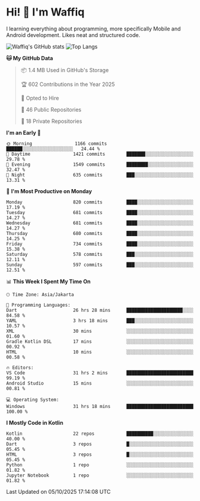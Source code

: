 
# Hi! 👋 I'm Waffiq

I learning everything about programming, more specifically Mobile and Android development. Likes neat and structured code.

<!-- Get to know more about me?

<a href="https://www.linkedin.com/in/waffiqaziz/"><img src="https://img.shields.io/static/v1?label=%20&message=LinkedIn&logo=linkedin&logoColor=white&color=0A66C2&style=for-the-badge" alt="LinkedIn"></a>
<a href="https://www.instagram.com/waffiqaziz/"><img src="https://img.shields.io/static/v1?label=%20&message=instagram&logo=instagram&logoColor=white&labelColor=%23E1306C&color=%23E1306C&style=for-the-badge" alt="Instagram"></a>
<a href="https://web.facebook.com/WaffiqAziz/"><img src="https://img.shields.io/static/v1?label=%20&message=Facebook&logo=facebook&logoColor=white&color=1877F2&style=for-the-badge" alt="Facebook"></a>
<a href="https://twitter.com/waffiqaziz"><img src="https://img.shields.io/static/v1?label=%20&message=X&logo=x&logoColor=white&color=000000&style=for-the-badge" alt="X"></a> -->

![Waffiq's GitHub stats](https://github-readme-stats-eight-theta.vercel.app/api?username=waffiqaziz&show_icons=true&include_all_commits=true&count_private=true&theme=dark)
![Top Langs](https://github-readme-stats.vercel.app/api/top-langs/?username=waffiqaziz&layout=compact&langs_count=8&theme=dark)

<!--START_SECTION:waka-->
**🐱 My GitHub Data** 

> 📦 1.4 MB Used in GitHub's Storage 
 > 
> 🏆 602 Contributions in the Year 2025
 > 
> 💼 Opted to Hire
 > 
> 📜 46 Public Repositories 
 > 
> 🔑 18 Private Repositories 
 > 
**I'm an Early 🐤** 

```text
🌞 Morning                1166 commits        ██████░░░░░░░░░░░░░░░░░░░   24.44 % 
🌆 Daytime                1421 commits        ███████░░░░░░░░░░░░░░░░░░   29.78 % 
🌃 Evening                1549 commits        ████████░░░░░░░░░░░░░░░░░   32.47 % 
🌙 Night                  635 commits         ███░░░░░░░░░░░░░░░░░░░░░░   13.31 % 
```
📅 **I'm Most Productive on Monday** 

```text
Monday                   820 commits         ████░░░░░░░░░░░░░░░░░░░░░   17.19 % 
Tuesday                  681 commits         ████░░░░░░░░░░░░░░░░░░░░░   14.27 % 
Wednesday                681 commits         ████░░░░░░░░░░░░░░░░░░░░░   14.27 % 
Thursday                 680 commits         ████░░░░░░░░░░░░░░░░░░░░░   14.25 % 
Friday                   734 commits         ████░░░░░░░░░░░░░░░░░░░░░   15.38 % 
Saturday                 578 commits         ███░░░░░░░░░░░░░░░░░░░░░░   12.11 % 
Sunday                   597 commits         ███░░░░░░░░░░░░░░░░░░░░░░   12.51 % 
```


📊 **This Week I Spent My Time On** 

```text
🕑︎ Time Zone: Asia/Jakarta

💬 Programming Languages: 
Dart                     26 hrs 28 mins      █████████████████████░░░░   84.58 % 
YAML                     3 hrs 18 mins       ███░░░░░░░░░░░░░░░░░░░░░░   10.57 % 
XML                      30 mins             ░░░░░░░░░░░░░░░░░░░░░░░░░   01.60 % 
Gradle Kotlin DSL        17 mins             ░░░░░░░░░░░░░░░░░░░░░░░░░   00.92 % 
HTML                     10 mins             ░░░░░░░░░░░░░░░░░░░░░░░░░   00.58 % 

🔥 Editors: 
VS Code                  31 hrs 2 mins       █████████████████████████   99.19 % 
Android Studio           15 mins             ░░░░░░░░░░░░░░░░░░░░░░░░░   00.81 % 

💻 Operating System: 
Windows                  31 hrs 18 mins      █████████████████████████   100.00 % 
```

**I Mostly Code in Kotlin** 

```text
Kotlin                   22 repos            ██████████░░░░░░░░░░░░░░░   40.00 % 
Dart                     3 repos             █░░░░░░░░░░░░░░░░░░░░░░░░   05.45 % 
HTML                     3 repos             █░░░░░░░░░░░░░░░░░░░░░░░░   05.45 % 
Python                   1 repo              ░░░░░░░░░░░░░░░░░░░░░░░░░   01.82 % 
Jupyter Notebook         1 repo              ░░░░░░░░░░░░░░░░░░░░░░░░░   01.82 % 
```




 Last Updated on 05/10/2025 17:14:08 UTC
<!--END_SECTION:waka-->
